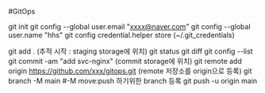 #GitOps

git init
git config --global user.email "xxxx@naver.com"
git config --global user.name "hhs"
git config credential.helper store  (~/.git_credentials)

git add .  (추적 시작 : staging storage에 위치)
git status
git diff
git config --list
git commit -am "add svc-nginx"  (commit storage에 위치)
git remote add origin https://github.com/xxx/gitops.git  (remote 저장소를 origin으로 등록)
git branch -M main  #-M move:push 하기위한 branch 등록
git push -u origin main
